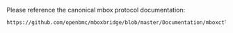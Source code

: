 Please reference the canonical mbox protocol documentation:

    https://github.com/openbmc/mboxbridge/blob/master/Documentation/mboxctl.md
